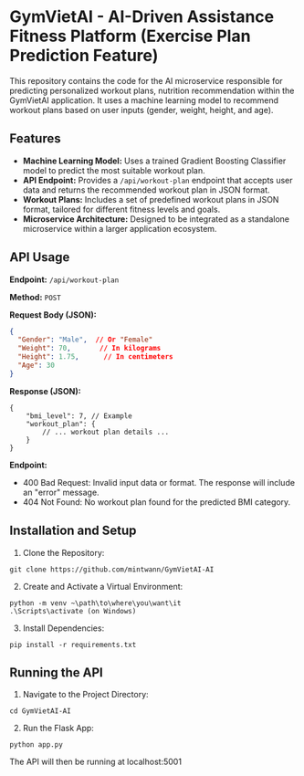 # GymVietAI - AI-Driven Assistance Fitness Platform (Exercise Plan Prediction Feature)

This repository contains the code for the AI microservice responsible for predicting personalized workout plans, nutrition recommendation within the GymVietAI application.  It uses a machine learning model to recommend workout plans based on user inputs (gender, weight, height, and age).

## Features

* **Machine Learning Model:**  Uses a trained Gradient Boosting Classifier model to predict the most suitable workout plan.
* **API Endpoint:**  Provides a `/api/workout-plan` endpoint that accepts user data and returns the recommended workout plan in JSON format.
* **Workout Plans:** Includes a set of predefined workout plans in JSON format, tailored for different fitness levels and goals.
* **Microservice Architecture:** Designed to be integrated as a standalone microservice within a larger application ecosystem.

## API Usage

**Endpoint:** `/api/workout-plan`

**Method:** `POST`

**Request Body (JSON):**

```json
{
  "Gender": "Male",  // Or "Female"
  "Weight": 70,       // In kilograms
  "Height": 1.75,      // In centimeters
  "Age": 30
}
```
**Response (JSON):**
```
{
    "bmi_level": 7, // Example
    "workout_plan": {
        // ... workout plan details ...
    }
}
```

**Endpoint:**
- 400 Bad Request: Invalid input data or format. The response will include an "error" message.
- 404 Not Found: No workout plan found for the predicted BMI category.

## Installation and Setup
1. Clone the Repository:
```
git clone https://github.com/mintwann/GymVietAI-AI
```

2. Create and Activate a Virtual Environment:
```
python -m venv ~\path\to\where\you\want\it
.\Scripts\activate (on Windows)
```

3. Install Dependencies:
```
pip install -r requirements.txt
```

## Running the API
1. Navigate to the Project Directory:
```
cd GymVietAI-AI
```
2. Run the Flask App:
```
python app.py
```
The API will then be running at localhost:5001
